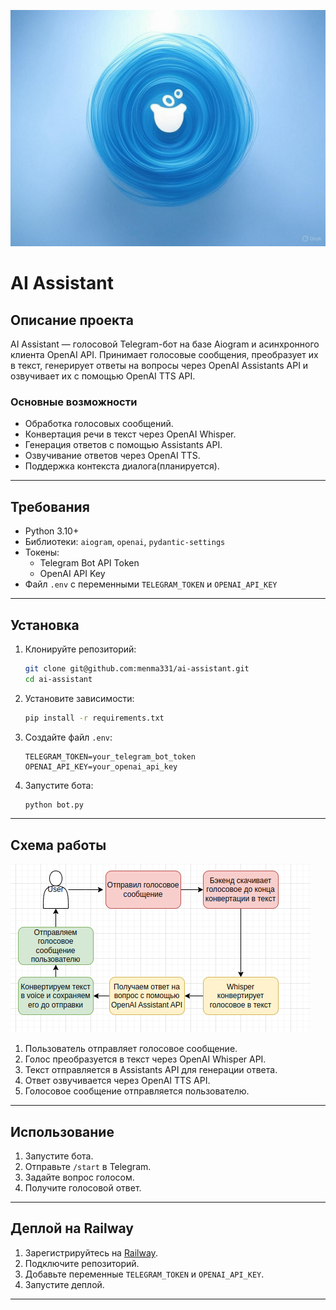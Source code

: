 ![ai_assistant_cover.jpg](doc/ai_assistant_cover.jpg)
# AI Assistant

## Описание проекта

AI Assistant — голосовой Telegram-бот на базе Aiogram и асинхронного клиента OpenAI API. Принимает голосовые сообщения, преобразует их в текст, генерирует ответы на вопросы через OpenAI Assistants API и озвучивает их с помощью OpenAI TTS API.

### Основные возможности
- Обработка голосовых сообщений.
- Конвертация речи в текст через OpenAI Whisper.
- Генерация ответов с помощью Assistants API.
- Озвучивание ответов через OpenAI TTS.
- Поддержка контекста диалога(планируется).

---

## Требования
- Python 3.10+
- Библиотеки: `aiogram`, `openai`, `pydantic-settings`
- Токены: 
  - Telegram Bot API Token
  - OpenAI API Key
- Файл `.env` с переменными `TELEGRAM_TOKEN` и `OPENAI_API_KEY`

---

## Установка

1. Клонируйте репозиторий:
   ```bash
   git clone git@github.com:menma331/ai-assistant.git
   cd ai-assistant
   ```

2. Установите зависимости:
   ```bash
   pip install -r requirements.txt
   ```

3. Создайте файл `.env`:
   ```
   TELEGRAM_TOKEN=your_telegram_bot_token
   OPENAI_API_KEY=your_openai_api_key
   ```

4. Запустите бота:
   ```bash
   python bot.py
   ```

---

## Схема работы

![Схема работы AI Assistant](doc/ai_assistant_principle_of_work.png)

1. Пользователь отправляет голосовое сообщение.
2. Голос преобразуется в текст через OpenAI Whisper API.
3. Текст отправляется в Assistants API для генерации ответа.
4. Ответ озвучивается через OpenAI TTS API.
5. Голосовое сообщение отправляется пользователю.

---


## Использование

1. Запустите бота.
2. Отправьте `/start` в Telegram.
3. Задайте вопрос голосом.
4. Получите голосовой ответ.

---

## Деплой на Railway

1. Зарегистрируйтесь на [Railway](https://railway.app/).
2. Подключите репозиторий.
3. Добавьте переменные `TELEGRAM_TOKEN` и `OPENAI_API_KEY`.
4. Запустите деплой.

---